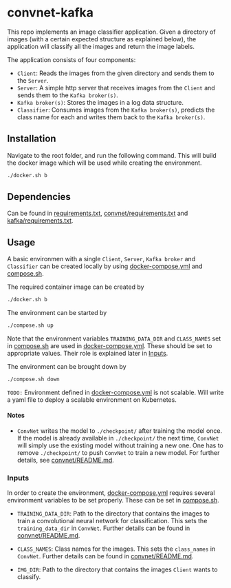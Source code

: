 # convnet-kafka

This repo implements an image classifier application. Given a directory of images (with a certain expected structure as explained below), the application will classify all the images and return the image labels.

The application consists of four components:
- `Client`: Reads the images from the given directory and sends them to the `Server`.
- `Server`: A simple http server that receives images from the `Client` and sends them to the `Kafka broker(s)`.
- `Kafka broker(s)`: Stores the images in a log data structure.
- `Classifier`: Consumes images from the `Kafka broker(s)`, predicts the class name for each and writes them back to the `Kafka broker(s)`.

## Installation
Navigate to the root folder, and run the following command. This will build the docker image which will be used while creating the environment.

```bash
./docker.sh b
```

## Dependencies
Can be found in [requirements.txt](requirements.txt), [convnet/requirements.txt](convnet/requirements.txt) and [kafka/requirements.txt](kafka/requirements.txt).

## Usage
A basic environmen with a single `Client`, `Server`, `Kafka broker` and `Classifier` can be created locally by using [docker-compose.yml](docker-compose.yml) and [compose.sh](compose.sh).

The required container image can be created by
```bash
./docker.sh b
```

The environment can be started by
```bash
./compose.sh up
```
Note that the environment variables `TRAINING_DATA_DIR` and `CLASS_NAMES` set in [compose.sh](compose.sh) are used in [docker-compose.yml](docker-compose.yml). These should be set to appropriate values. Their role is explained later in [Inputs](inputs).

The environment can be brought down by
```bash
./compose.sh down
```

`TODO:` Environment defined in [docker-compose.yml](docker-compose.yml) is not scalable. Will write a yaml file to deploy a scalable environment on Kubernetes.

#### Notes
- `ConvNet` writes the model to `./checkpoint/` after training the model once. If the model is already available in `./checkpoint/` the next time, `ConvNet` will simply use the existing model without training a new one. One has to remove `./checkpoint/` to push `ConvNet` to train a new model. For further details, see [convnet/README.md](convnet/README.md).

### Inputs
<a name="inputs"></a>
In order to create the environment, [docker-compose.yml](docker-compose.yml) requires several environment variables to be set properly. These can be set in [compose.sh](compose.sh).

- `TRAINING_DATA_DIR`: Path to the directory that contains the images to train a convolutional neural network for classification. This sets the `training_data_dir` in `ConvNet`. Further details can be found in [convnet/README.md](convnet/README.md).

- `CLASS_NAMES`: Class names for the images. This sets the `class_names` in `ConvNet`. Further details can be found in [convnet/README.md](convnet/README.md).

- `IMG_DIR`: Path to the directory that contains the images `Client` wants to classify.
